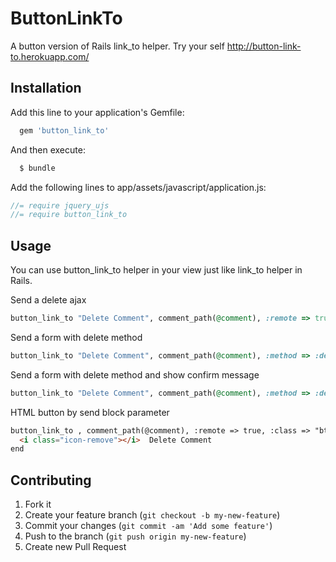 # ButtonLinkTo

A button version of Rails link_to helper. Try your self <http://button-link-to.herokuapp.com/>

## Installation

Add this line to your application's Gemfile:

```ruby
  gem 'button_link_to'
```

And then execute:

```bash
  $ bundle
```

Add the following lines to app/assets/javascript/application.js:

```javascript
//= require jquery_ujs
//= require button_link_to
```

## Usage

You can use button_link_to helper in your view just like link_to helper in Rails.

Send a delete ajax

```ruby
button_link_to "Delete Comment", comment_path(@comment), :remote => true, :method => :delete
```

Send a form with delete method

```ruby
button_link_to "Delete Comment", comment_path(@comment), :method => :delete
```


Send a form with delete method and show confirm message

```ruby
button_link_to "Delete Comment", comment_path(@comment), :method => :delete, :confirm => "Are you sure?"
```



HTML button by send block parameter

```html
button_link_to , comment_path(@comment), :remote => true, :class => "btn-link" do
  <i class="icon-remove"></i>  Delete Comment
end
```



## Contributing

1. Fork it
2. Create your feature branch (`git checkout -b my-new-feature`)
3. Commit your changes (`git commit -am 'Add some feature'`)
4. Push to the branch (`git push origin my-new-feature`)
5. Create new Pull Request
